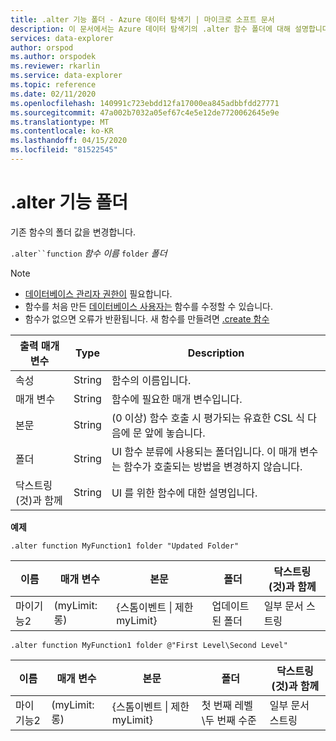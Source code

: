 ```yaml
---
title: .alter 기능 폴더 - Azure 데이터 탐색기 | 마이크로 소프트 문서
description: 이 문서에서는 Azure 데이터 탐색기의 .alter 함수 폴더에 대해 설명합니다.
services: data-explorer
author: orspod
ms.author: orspodek
ms.reviewer: rkarlin
ms.service: data-explorer
ms.topic: reference
ms.date: 02/11/2020
ms.openlocfilehash: 140991c723ebdd12fa17000ea845adbbfdd27771
ms.sourcegitcommit: 47a002b7032a05ef67c4e5e12de7720062645e9e
ms.translationtype: MT
ms.contentlocale: ko-KR
ms.lasthandoff: 04/15/2020
ms.locfileid: "81522545"
---
```

# <a name="alter-function-folder"></a>.alter 기능 폴더

기존 함수의 폴더 값을 변경합니다.

`.alter``function` *함수 이름* `folder` *폴더*

> [!NOTE]
> * [데이터베이스 관리자 권한이](../management/access-control/role-based-authorization.md) 필요합니다.
> * 함수를 처음 만든 [데이터베이스 사용자는](../management/access-control/role-based-authorization.md) 함수를 수정할 수 있습니다. 
> * 함수가 없으면 오류가 반환됩니다. 새 함수를 만들려면 [.create 함수](create-function.md)

|출력 매개 변수 |Type |Description
|---|---|--- 
|속성  |String |함수의 이름입니다. 
|매개 변수  |String |함수에 필요한 매개 변수입니다.
|본문  |String |(0 이상) 함수 호출 시 평가되는 유효한 CSL 식 다음에 문 앞에 놓습니다.
|폴더|String|UI 함수 분류에 사용되는 폴더입니다. 이 매개 변수는 함수가 호출되는 방법을 변경하지 않습니다.
|닥스트링 (것)과 함께|String|UI 를 위한 함수에 대한 설명입니다.

**예제** 

```
.alter function MyFunction1 folder "Updated Folder"
```
    
|이름 |매개 변수 |본문|폴더|닥스트링 (것)과 함께
|---|---|---|---|---
|마이기능2 |(myLimit: 롱)| {스톰이벤트 &#124; 제한 myLimit}|업데이트된 폴더|일부 문서 스트링|

```
.alter function MyFunction1 folder @"First Level\Second Level"
```
    
|이름 |매개 변수 |본문|폴더|닥스트링 (것)과 함께
|---|---|---|---|---
|마이기능2 |(myLimit: 롱)| {스톰이벤트 &#124; 제한 myLimit}|첫 번째 레벨\두 번째 수준|일부 문서 스트링|